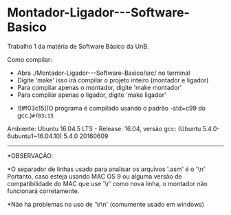 # Montador-Ligador---Software-Basico
Trabalho 1 da matéria de Software Básico da UnB.

Como compilar:

* Abra ./Montador-Ligador---Software-Basico/src/ no terminal
* Digite 'make' isso irá compilar o projeto inteiro (montador e ligador)
* Para compilar apenas o montador, digite 'make montador'
* Para compilar apenas o ligador, digite 'make ligador'

- ![#f03c15](O programa é compilado usando o padrão -std=c99 do gcc.)`#f03c15`

Ambiente:
Ubuntu 16.04.5 LTS - Release: 16.04, versão gcc: (Ubuntu 5.4.0-6ubuntu1~16.04.10) 5.4.0 20160609

---------------------------------------------------------------------------
*OBSERVAÇÃO:

*O separador de linhas usado para analisar os arquivos '.asm' é o '\n'
Portanto, caso esteja usando MAC OS 9 ou alguma versão de compatibilidade
do MAC que use '\r' como nova linha, o montador não funcionará corretamente.

*Não há problemas no uso de '\r\n' (comumente usado em windows)
